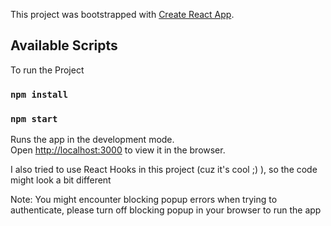 This project was bootstrapped with [Create React App](https://github.com/facebook/create-react-app).

## Available Scripts

To run the Project 
### `npm install`
### `npm start`

Runs the app in the development mode.<br>
Open [http://localhost:3000](http://localhost:3000) to view it in the browser.

I also tried to use React Hooks in this project (cuz it's cool ;) ), so the code might look a bit different 

Note: You might encounter blocking popup errors when trying to authenticate, please turn off blocking popup in your browser to run the app

